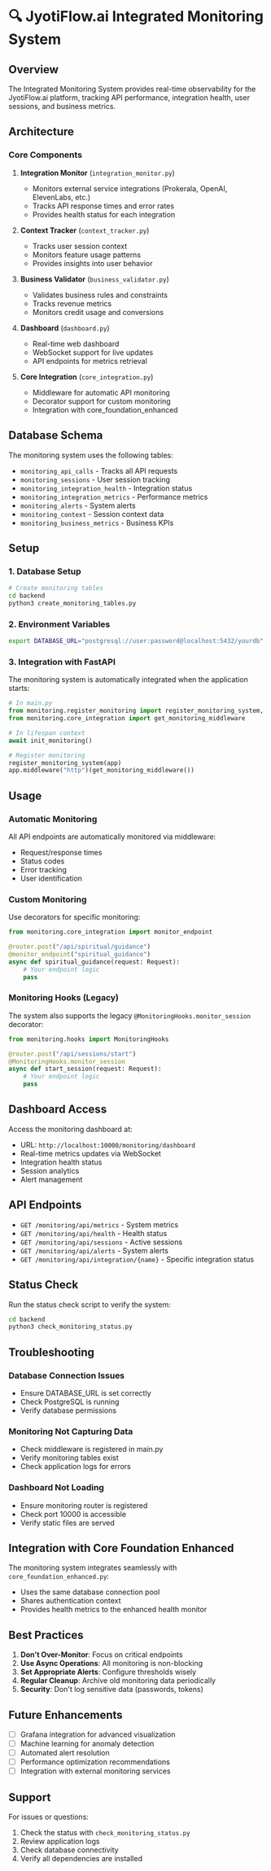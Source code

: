 # 🔍 JyotiFlow.ai Integrated Monitoring System

## Overview

The Integrated Monitoring System provides real-time observability for the JyotiFlow.ai platform, tracking API performance, integration health, user sessions, and business metrics.

## Architecture

### Core Components

1. **Integration Monitor** (`integration_monitor.py`)
   - Monitors external service integrations (Prokerala, OpenAI, ElevenLabs, etc.)
   - Tracks API response times and error rates
   - Provides health status for each integration

2. **Context Tracker** (`context_tracker.py`)
   - Tracks user session context
   - Monitors feature usage patterns
   - Provides insights into user behavior

3. **Business Validator** (`business_validator.py`)
   - Validates business rules and constraints
   - Tracks revenue metrics
   - Monitors credit usage and conversions

4. **Dashboard** (`dashboard.py`)
   - Real-time web dashboard
   - WebSocket support for live updates
   - API endpoints for metrics retrieval

5. **Core Integration** (`core_integration.py`)
   - Middleware for automatic API monitoring
   - Decorator support for custom monitoring
   - Integration with core_foundation_enhanced

## Database Schema

The monitoring system uses the following tables:

- `monitoring_api_calls` - Tracks all API requests
- `monitoring_sessions` - User session tracking
- `monitoring_integration_health` - Integration status
- `monitoring_integration_metrics` - Performance metrics
- `monitoring_alerts` - System alerts
- `monitoring_context` - Session context data
- `monitoring_business_metrics` - Business KPIs

## Setup

### 1. Database Setup

```bash
# Create monitoring tables
cd backend
python3 create_monitoring_tables.py
```

### 2. Environment Variables

```bash
export DATABASE_URL="postgresql://user:password@localhost:5432/yourdb"
```

### 3. Integration with FastAPI

The monitoring system is automatically integrated when the application starts:

```python
# In main.py
from monitoring.register_monitoring import register_monitoring_system, init_monitoring
from monitoring.core_integration import get_monitoring_middleware

# In lifespan context
await init_monitoring()

# Register monitoring
register_monitoring_system(app)
app.middleware("http")(get_monitoring_middleware())
```

## Usage

### Automatic Monitoring

All API endpoints are automatically monitored via middleware:
- Request/response times
- Status codes
- Error tracking
- User identification

### Custom Monitoring

Use decorators for specific monitoring:

```python
from monitoring.core_integration import monitor_endpoint

@router.post("/api/spiritual/guidance")
@monitor_endpoint("spiritual_guidance")
async def spiritual_guidance(request: Request):
    # Your endpoint logic
    pass
```

### Monitoring Hooks (Legacy)

The system also supports the legacy `@MonitoringHooks.monitor_session` decorator:

```python
from monitoring.hooks import MonitoringHooks

@router.post("/api/sessions/start")
@MonitoringHooks.monitor_session
async def start_session(request: Request):
    # Your endpoint logic
    pass
```

## Dashboard Access

Access the monitoring dashboard at:
- URL: `http://localhost:10000/monitoring/dashboard`
- Real-time metrics updates via WebSocket
- Integration health status
- Session analytics
- Alert management

## API Endpoints

- `GET /monitoring/api/metrics` - System metrics
- `GET /monitoring/api/health` - Health status
- `GET /monitoring/api/sessions` - Active sessions
- `GET /monitoring/api/alerts` - System alerts
- `GET /monitoring/api/integration/{name}` - Specific integration status

## Status Check

Run the status check script to verify the system:

```bash
cd backend
python3 check_monitoring_status.py
```

## Troubleshooting

### Database Connection Issues
- Ensure DATABASE_URL is set correctly
- Check PostgreSQL is running
- Verify database permissions

### Monitoring Not Capturing Data
- Check middleware is registered in main.py
- Verify monitoring tables exist
- Check application logs for errors

### Dashboard Not Loading
- Ensure monitoring router is registered
- Check port 10000 is accessible
- Verify static files are served

## Integration with Core Foundation Enhanced

The monitoring system integrates seamlessly with `core_foundation_enhanced.py`:
- Uses the same database connection pool
- Shares authentication context
- Provides health metrics to the enhanced health monitor

## Best Practices

1. **Don't Over-Monitor**: Focus on critical endpoints
2. **Use Async Operations**: All monitoring is non-blocking
3. **Set Appropriate Alerts**: Configure thresholds wisely
4. **Regular Cleanup**: Archive old monitoring data periodically
5. **Security**: Don't log sensitive data (passwords, tokens)

## Future Enhancements

- [ ] Grafana integration for advanced visualization
- [ ] Machine learning for anomaly detection
- [ ] Automated alert resolution
- [ ] Performance optimization recommendations
- [ ] Integration with external monitoring services

## Support

For issues or questions:
1. Check the status with `check_monitoring_status.py`
2. Review application logs
3. Check database connectivity
4. Verify all dependencies are installed